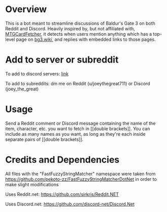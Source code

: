 # Overview

This is a bot meant to streamline discussions of Baldur's Gate 3 on both Reddit and Discord. Heavily inspired by, but not affiliated with, [MTGCardFetcher](https://www.reddit.com/user/MTGCardFetcher/), it detects when users mention anything which has a top-level page on [bg3.wiki](https://bg3.wiki), and replies with embedded links to those pages.

# Add to server or subreddit

To add to discord servers: [link](https://discord.com/oauth2/authorize?client_id=1220175919117893723&permissions=3072&scope=bot)

To add to subreddits: dm me on Reddit (u/joeythegreat711) or Discord (joey_the_great)

# Usage

Send a Reddit comment or Discord message containing the name of the item, character, etc. you want to fetch in [[double brackets]]. You can include as many names as you want, as long as they're each inside separate pairs of [[double brackets]].

# Credits and Dependencies

All files with the "FastFuzzyStringMatcher" namespace were taken from https://github.com/pekoto-zz/FastFuzzyStringMatcherDotNet in order to make slight modifications

Uses Reddit.net: https://github.com/sirkris/Reddit.NET

Uses Discord.net: https://github.com/discord-net/Discord.Net
